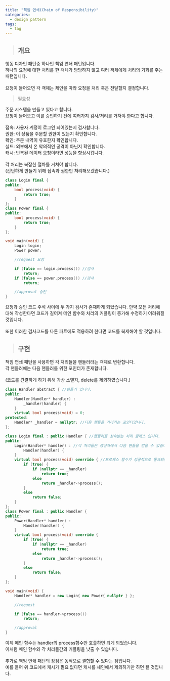 ```yaml
---
title: "책임 연쇄(Chain of Responsibility)"
categories:
  - design pattern
tags:
  - tag
---
```

> ## 개요

행동 디자인 패턴중 하나인 책임 연쇄 패턴입니다.<br>
하나의 요청에 대한 처리를 한 객체가 담당하지 않고 여러 객체에게 처리의 기회를 주는 패턴입니다.<br>
<br>
요청이 들어오면 각 객체는 체인을 따라 요청을 처리 혹은 전달할지 결정합니다.
> 필요성

주문 시스템을 만들고 있다고 합니다.<br>
요청이 들어오고 이를 승인하기 전에 여러가지 검사/처리를 거쳐야 한다고 합니다.<br>
<br>
접속: 사용자 계정이 로그인 되어있는지 검사합니다.<br>
권한: 이 상품을 주문할 권한이 있는지 확인합니다.<br>
확인: 주문 내역이 유효한지 확인합니다.<br>
실드: 외부에서 온 악의적인 공격이 아닌지 확인합니다.<br>
캐시: 반복된 데이터 요청이라면 성능을 향상시킵니다.<br>
<br>
각 처리는 복잡한 절차를 거쳐야 합니다.<br>
(간단하게 만들기 위해 접속과 권한만 처리해보겠습니다.)
```cpp
class Login final {
public:
	bool process(void) {
		return true;
	}
};
class Power final {
public:
	bool process(void) {
		return true;
	}
};

void main(void) {
	Login login;
	Power power;

	//request 요청

	if (false == login.process()) //검사
		return;
	if (false == power.process()) //검사
		return;

	//approval 승인
}
```
요청과 승인 코드 주석 사이에 두 가지 검사가 존재하게 되었습니다.
만약 모든 처리에 대해 작성한다면 코드가 길어져
메인 함수와 처리의 커플링이 증가해 수정하기 어려워질 것입니다.<br>
<br>
또한 이러한 검사코드를 다른 파트에도 적용하려 한다면 코드를 복제해야 할 것입니다.
> ## 구현

책임 연쇄 패턴을 사용하면 각 처리들을 핸들러라는 객체로 변환합니다.<br>
각 핸들러에는 다음 핸들러를 위한 포인터가 존재합니다.<br>
<br>
(코드를 간결하게 하기 위해 가상 소멸자, delete를 제외하였습니다.)
```cpp
class Handler abstract { //핸들러 입니다.
public:
	Handler(Handler* handler) :
		_handler(handler) {
	}
	virtual bool process(void) = 0;
protected:
	Handler* _handler = nullptr; //다음 핸들을 가리키는 포인터입니다.
};

class Login final : public Handler { //핸들러를 상속받는 처리 클래스 입니다.
public:
	Login(Handler* handler) : //각 처리들은 생성자에서 다음 핸들을 받을 수 있습니다.
		Handler(handler) {
	}
	virtual bool process(void) override { //프로세스 함수가 성공적으로 통과되면 다음 핸들에 요청을 전달합니다.
		if (true) {
			if (nullptr == _handler)
				return true;
			else
				return _handler->process();
		}
		else
			return false;
	}
};
class Power final : public Handler {
public:
	Power(Handler* handler) :
		Handler(handler) {
	}
	virtual bool process(void) override {
		if (true) {
			if (nullptr == _handler)
				return true;
			else
				return _handler->process();
		}
		else
			return false;
	}
};

void main(void) {
	Handler* handler = new Login{ new Power{ nullptr } };

	//request

	if (false == handler->process())
		return;

	//approval
}
```
이제 메인 함수는 handler의 process함수만 호출하면 되게 되었습니다.<br>
이처럼 메인 함수와 각 처리들간의 커플링을 낮출 수 있습니다.<br>
<br>
추가로 책임 연쇄 패턴의 장점은 동적으로 결합할 수 있다는 점입니다.<br>
예를 들어 위 코드에서 캐시가 필요 없다면 캐시를 체인에서 제외하기만 하면 될 것입니다.
